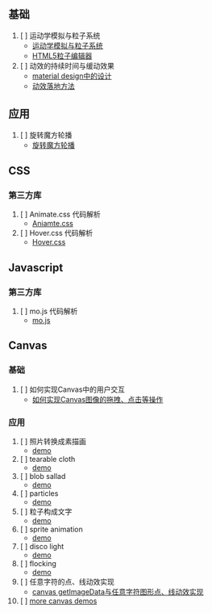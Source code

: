 ## 基础
1. [ ] 运动学模拟与粒子系统
   - [运动学模拟与粒子系统](http://www.cnblogs.com/miloyip/archive/2010/06/14/Kinematics_ParticleSystem.html)
   - [HTML5粒子编辑器](http://www.alloyteam.com/2015/01/particle-editor/)
2. [ ] 动效的持续时间与缓动效果
   - [material design中的设计](https://juejin.im/post/597752bd6fb9a06ba73d783d)
   - [动效落地方法](https://zhuanlan.zhihu.com/p/34815524)
## 应用
1. [ ] 旋转魔方轮播
   - [旋转魔方轮播](https://juejin.im/post/5ae1a75a6fb9a07ac3632c8c)

## CSS
### 第三方库
1. [ ] Animate.css 代码解析
   - [Aniamte.css](https://github.com/daneden/animate.css)
2. [ ] Hover.css 代码解析
   - [Hover.css](https://ianlunn.github.io/Hover/)
## Javascript
### 第三方库
1. [ ] mo.js 代码解析
   - [mo.js](https://github.com/legomushroom/mojs)


## Canvas
### 基础
1. [ ] 如何实现Canvas中的用户交互
   - [如何实现Canvas图像的拖拽、点击等操作](https://www.tuicool.com/articles/bMBVzu)
### 应用
1. [ ] 照片转换成素描画
   - [demo](http://www.alloyteam.com/2012/07/convert-picture-to-sketch-by-canvas/)
2. [ ] tearable cloth
   - [demo](https://codepen.io/dissimulate/pen/eZxEBO)
3. [ ] blob sallad
   - [demo](http://www.blobsallad.se/)
4. [ ] particles
   - [demo](https://codepen.io/soulwire/pen/Ffvlo)
5. [ ] 粒子构成文字
   - [demo](https://codepen.io/rachsmith/pen/fBoiD)
6. [ ] sprite animation
   - [demo](http://www.williammalone.com/articles/create-html5-canvas-javascript-sprite-animation/)
7. [ ] disco light
   - [demo](https://codepen.io/yoksel/pen/nxgrp)
8. [ ] flocking
   - [demo](https://ekelleyv.github.io/Flocking/)
9. [ ] 任意字符的点、线动效实现
   - [canvas getImageData与任意字符图形点、线动效实现](https://www.zhangxinxu.com/wordpress/2017/12/canvas-getimagedata-letter-shape-animation/)
10. [ ] [more canvas demos](https://github.com/bxm0927/canvas-special)